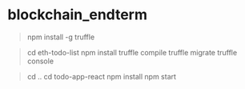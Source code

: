 # blockchain_endterm
> npm install -g truffle

> cd eth-todo-list
> npm install
> truffle compile
> truffle migrate
> truffle console

> cd ..
> cd todo-app-react
> npm install
> npm start
